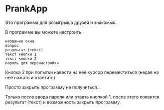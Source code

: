 # PrankApp

Это программа для розыгрыша друзей и знакомых. 

В программе вы можете настроить 

```
название окна
вопрос
результат (текст)
текст кнопки 1
текст кнопки 2
пароль для перенастройки
```
Кнопка 2 при попытки навести на неё курсор переместиться (недав на неё нажать и ответить)

Просто закрыть программу не получиться...

Только после ввода пароля или ответа кнопкой 1, после этого появится результат (текст) и возможность закрыть программу.
